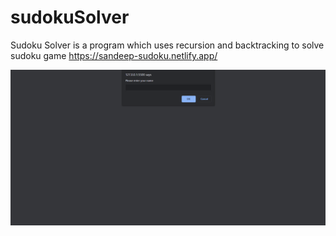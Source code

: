 # sudokuSolver

Sudoku Solver is a program which uses recursion and backtracking to solve sudoku game
https://sandeep-sudoku.netlify.app/


![](demo/demo.gif)
